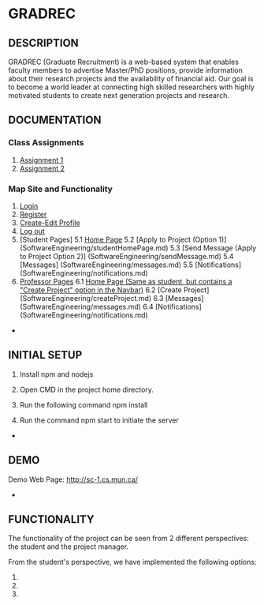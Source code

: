 # GRADREC

## DESCRIPTION

GRADREC (Graduate Recruitment) is a web-based system that enables faculty members to advertise Master/PhD positions, provide information about their research projects and the availability of financial aid.  Our goal is to become a world leader at connecting high skilled researchers with highly motivated students to create next generation projects and research.


## DOCUMENTATION

### Class Assignments 

1. [Assignment 1](SoftwareEngineering/Assignment_1_Group_1.pdf)
2. [Assignment 2](SoftwareEngineering/Assignment_2_Group1.pdf)

### Map Site and Functionality

1. [Login](SoftwareEngineering/login.md)
2. [Register](SoftwareEngineering/register.md)
3. [Create-Edit Profile](SoftwareEngineering/profile.md)
4. [Log out](SoftwareEngineering/logout.md)
5. [Student Pages]
  5.1 [Home Page](SoftwareEngineering/studentHomePage.md)
  5.2 [Apply to Project (Option 1)] (SoftwareEngineering/studentHomePage.md)
  5.3 [Send Message (Apply to Project Option 2)] (SoftwareEngineering/sendMessage.md)
  5.4 [Messages] (SoftwareEngineering/messages.md)
  5.5 [Notifications] (SoftwareEngineering/notifications.md)
6. [Professor Pages](SoftwareEngineering/)
  6.1 [Home Page (Same as student, but contains a "Create Project" option in the Navbar)](SoftwareEngineering/studentHomePage.md)
  6.2 [Create Project] (SoftwareEngineering/createProject.md)
  6.3 [Messages] (SoftwareEngineering/messages.md)
  6.4 [Notifications] (SoftwareEngineering/notifications.md)

*

## INITIAL SETUP

1. Install npm and nodejs

2. Open CMD in the project home directory.

3. Run the following command npm install

4. Run the command npm start to initiate the server

*

## DEMO

Demo Web Page: http://sc-1.cs.mun.ca/ 

*

## FUNCTIONALITY

The functionality of the project can be seen from 2 different perspectives: the student and the project manager. 

From the student's perspective, we have implemented the following options:

1.

2.

3.
